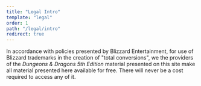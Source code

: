 ```yaml
---
title: "Legal Intro"
template: "legal"
order: 1
path: "/legal/intro"
redirect: true
---
```


In accordance with policies presented by Blizzard Entertainment, for use of Blizzard trademarks in the creation of "total conversions", we the providers of the _Dungeons & Dragons 5th Edition_ material presented on this site make all material presented here available for free. There will never be a cost required to access any of it.
